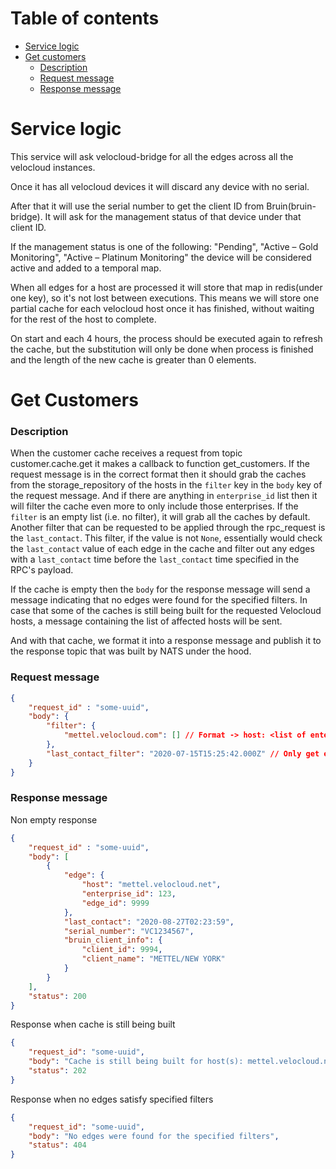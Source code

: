 # Table of contents
  - [Service logic](#service-logic)
  - [Get customers](#get-customers)
      * [Description](#description)
      * [Request message](#request-message)
      * [Response message](#response-message)
# Service logic
This service will ask velocloud-bridge for all the edges across all the velocloud instances.

Once it has all velocloud devices it will discard any device with no serial.

After that it will use the serial number to get the client ID from Bruin(bruin-bridge). 
It will ask for the management status of that device under that client ID.

If the management status is one of the following: 
"Pending", "Active – Gold Monitoring", "Active – Platinum Monitoring"
the device will be considered active and added to a temporal map.

When all edges for a host are processed it will store that map in redis(under one key), so it's not lost between executions.
This means we will store one partial cache for each velocloud host once it has finished, without waiting for the rest of the host to complete.

On start and each 4 hours, the process should be executed again to refresh the cache, but the substitution will only be 
done when process is finished and the length of the new cache is greater than 0 elements.

# Get Customers
### Description
When the customer cache receives a request from topic customer.cache.get it makes a callback to function get_customers.
If the request message is in the correct format then it should grab the caches from the storage_repository of the hosts in the `filter` key in the `body` key of the request message. And if there are anything in `enterprise_id` list then it will filter the cache even more to only include those enterprises. If the `filter` is an empty list (i.e. no filter), it will grab all the caches by default.
Another filter that can be requested to be applied through the rpc_request is the `last_contact`. This filter, if the value is not `None`, essentially would check the `last_contact` value of each edge in the cache and filter out any edges with a `last_contact` time before the `last_contact` time specified in the RPC's payload.

If the cache is empty then the `body` for the response message will send a message indicating that no edges were found for
the specified filters. In case that some of the caches is still being built for the requested Velocloud hosts, a message containing the
list of affected hosts will be sent.

And with that cache, we format it into a response message and publish it to the response topic that 
was built by NATS under the hood.

### Request message
```json
{
    "request_id" : "some-uuid", 
    "body": {
        "filter": {
            "mettel.velocloud.com": [] // Format -> host: <list of enterprise_ids>
        },
        "last_contact_filter": "2020-07-15T15:25:42.000Z" // Only get edges that were last contacted after this time
    }
}
```
### Response message
Non empty response
```json
{
    "request_id" : "some-uuid", 
    "body": [
        {
            "edge": {
                "host": "mettel.velocloud.net",
                "enterprise_id": 123,
                "edge_id": 9999
            },
            "last_contact": "2020-08-27T02:23:59",
            "serial_number": "VC1234567",
            "bruin_client_info": {
                "client_id": 9994,
                "client_name": "METTEL/NEW YORK"
            }
        }
    ],
    "status": 200
}
```

Response when cache is still being built
```json
{
    "request_id": "some-uuid",
    "body": "Cache is still being built for host(s): mettel.velocloud.net",
    "status": 202
}
```

Response when no edges satisfy specified filters
```json
{
    "request_id": "some-uuid",
    "body": "No edges were found for the specified filters",
    "status": 404
}
```